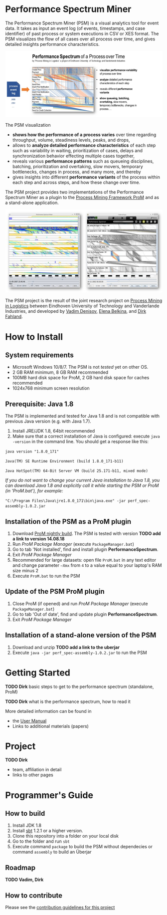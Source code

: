 # Performance Spectrum Miner

The Performance Spectrum Miner (PSM) is a visual analytics tool for event data. It takes as input an event log (of events, timestamps, and case identifier) of past process or system executions in CSV or XES format. The PSM visualizes the flow of all cases over all process over time, and gives detailed insights performance characteristics.

![The performance spectrum miner is a visual analytics tool to visualize process performance from event log data on a detailed level in a comprehensive way.](/docs/figures/performance_spectrum_promo.jpg)

The PSM visualization 
* **shows how the performance of a process varies** over time regarding throughput, volume, steadiness levels, peaks, and drops,
* allows to **analyze detailed performance characteristics** of each step such as variability in waiting, prioritization of cases, delays and synchronization behavior effecting multiple cases together,
* reveals various **performance patterns** such as queueing disciplines, batching, prioritization and overtaking, slow movers, temporary bottlenecks, changes in process, and many more, and thereby
* gives insights into different **performance variants** of the process within each step and across steps, and how these change over time.

The PSM project provides two implementations of the Performance Spectrum Miner as a plugin to the [Process Mining Framework ProM](http://www.promtools.org/) and as a stand-alone application.

![Screenshots of the standalone application and of the ProM plugin of the Performance Spectrum Miner](/docs/figures/performance_spectrum_miner_standalone_prom_plugin.jpg)

The PSM project is the result of the joint research project on [Process Mining in Logistics](http://www.win.tue.nl/ais/doku.php?id=research:projects#process_mining_in_logistics) between Eindhoven University of Technology and Vanderlande Industries, and developed by [Vadim Denisov](https://github.com/vadimmidavvv), [Elena Belkina](https://github.com/ebelkina), and [Dirk Fahland](https://github.com/dfahland).

# How to Install

## System requirements

  * Microsoft Windows 10/8/7. The PSM is not *tested* yet on other OS.
  * 2 GB RAM minimum, 8 GB RAM recommended
  * 100MB hard disk space for ProM, 2 GB hard disk space for caches recommended
  * 1024x768 minimum screen resolution
  
## Prerequisite: Java 1.8

The PSM is implemented and tested for Java 1.8 and is not compatible with previous Java version (e.g. with Java 1.7).

1. Install JRE/JDK 1.8, 64bit recommended
1. Make sure that a correct installation of Java is configured: execute `java -version` in the command line. You should get a response like this:

`java version "1.8.0_171"`

`Java(TM) SE Runtime Environment (build 1.8.0_171-b11)`

`Java HotSpot(TM) 64-Bit Server VM (build 25.171-b11, mixed mode)`


*If you do not want to change your current Java installation to Java 1.8, you can download Java 1.8 and explicitly call it while starting the PSM or ProM (in 'ProM.bat'), for example:*

`"C:\Program Files\Java\jre1.8.0_171\bin\java.exe" -jar perf_spec-assembly-1.0.2.jar`
  
   
## Installation of the PSM as a ProM plugin

1. Download [ProM nightly build](http://www.promtools.org/doku.php?id=nightly). The PSM is tested with version **TODO add a link to version 14.08.18**
1. Run *ProM Package Manager* (execute `PackageManager.bat`)
1. Go to tab 'Not installed', find and install plugin **PerformanceSpectrum**.
1. Exit *ProM Package Manager*
1. Recommended for large datasets: open file `ProM.bat` in any text editor and change parameter `–Xmx` from `4` to a value equal to your laptop's RAM size minus 2
1. Execute `ProM.bat` to run the PSM

## Update of the PSM ProM plugin

1. Close ProM (if opened) and run *ProM Package Manager* (execute `PackageManager.bat`)
1. Go to tab 'Out of date', find and update plugin **PerformanceSpectrum**.
1. Exit *ProM Package Manager*

## Installation of a stand-alone version of the PSM

1. Download and unzip **TODO add a link to the uberjar**
1. Execute `java -jar perf_spec-assembly-1.0.2.jar` to run the PSM

# Getting Started

**TODO Dirk** basic steps to get to the performance spectrum (standalone, ProM)

**TODO Dirk** what is the performance spectrum, how to read it

More detailed information can be found in
* the [User Manual](docs/user-manual.md)
* Links to additional materials (papers)

# Project

**TODO Dirk**
* team, affiliation in detail
* links to other pages

# Programmer's Guide

## How to build

1. Install JDK 1.8
1. Install [sbt](https://www.scala-sbt.org/download.html) 1.2.1 or a higher version.
1. Clone this repository into a folder on your local disk
1. Go to the folder and run `sbt`
1. Execute command `package` to build the PSM without dependecies or command `assembly` to build an Überjar

## Roadmap

**TODO Vadim, Dirk**

## How to contribute

Please see the [contribution guidelines for this project](docs/contributing.md)
